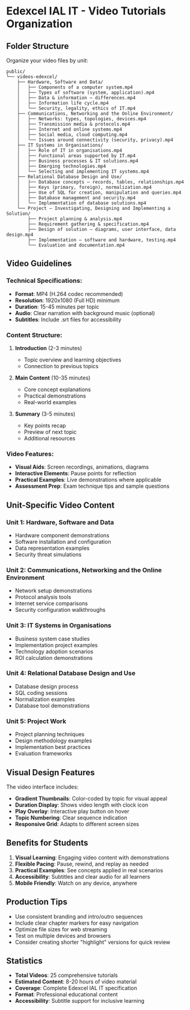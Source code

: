 # Edexcel IAL IT - Video Tutorials Organization

## Folder Structure

Organize your video files by unit:

```
public/
└── videos-edexcel/
    ├── Hardware, Software and Data/
    │   ├── Components of a computer system.mp4
    │   ├── Types of software (system, application).mp4
    │   ├── Data & information – differences.mp4
    │   ├── Information life cycle.mp4
    │   └── Security, legality, ethics of IT.mp4
    ├── Communications, Networking and the Online Environment/
    │   ├── Networks: types, topologies, devices.mp4
    │   ├── Transmission media & protocols.mp4
    │   ├── Internet and online systems.mp4
    │   ├── Social media, cloud computing.mp4
    │   └── Issues around connectivity (security, privacy).mp4
    ├── IT Systems in Organisations/
    │   ├── Role of IT in organisations.mp4
    │   ├── Functional areas supported by IT.mp4
    │   ├── Business processes & IT solutions.mp4
    │   ├── Emerging technologies.mp4
    │   └── Selecting and implementing IT systems.mp4
    ├── Relational Database Design and Use/
    │   ├── Database concepts – records, tables, relationships.mp4
    │   ├── Keys (primary, foreign), normalization.mp4
    │   ├── Use of SQL for creation, manipulation and queries.mp4
    │   ├── Database management and security.mp4
    │   └── Implementation of database solutions.mp4
    └── Project – Investigating, Designing and Implementing a Solution/
        ├── Project planning & analysis.mp4
        ├── Requirement gathering & specification.mp4
        ├── Design of solution – diagrams, user interface, data design.mp4
        ├── Implementation – software and hardware, testing.mp4
        └── Evaluation and documentation.mp4
```

## Video Guidelines

### Technical Specifications:
- **Format**: MP4 (H.264 codec recommended)
- **Resolution**: 1920x1080 (Full HD) minimum
- **Duration**: 15-45 minutes per topic
- **Audio**: Clear narration with background music (optional)
- **Subtitles**: Include .srt files for accessibility

### Content Structure:
1. **Introduction** (2-3 minutes)
   - Topic overview and learning objectives
   - Connection to previous topics
   
2. **Main Content** (10-35 minutes)
   - Core concept explanations
   - Practical demonstrations
   - Real-world examples
   
3. **Summary** (3-5 minutes)
   - Key points recap
   - Preview of next topic
   - Additional resources

### Video Features:
- **Visual Aids**: Screen recordings, animations, diagrams
- **Interactive Elements**: Pause points for reflection
- **Practical Examples**: Live demonstrations where applicable
- **Assessment Prep**: Exam technique tips and sample questions

## Unit-Specific Video Content

### Unit 1: Hardware, Software and Data
- Hardware component demonstrations
- Software installation and configuration
- Data representation examples
- Security threat simulations

### Unit 2: Communications, Networking and the Online Environment
- Network setup demonstrations  
- Protocol analysis tools
- Internet service comparisons
- Security configuration walkthroughs

### Unit 3: IT Systems in Organisations
- Business system case studies
- Implementation project examples
- Technology adoption scenarios
- ROI calculation demonstrations

### Unit 4: Relational Database Design and Use
- Database design process
- SQL coding sessions
- Normalization examples
- Database tool demonstrations

### Unit 5: Project Work
- Project planning techniques
- Design methodology examples
- Implementation best practices
- Evaluation frameworks

## Visual Design Features

The video interface includes:
- **Gradient Thumbnails**: Color-coded by topic for visual appeal
- **Duration Display**: Shows video length with clock icon
- **Play Overlay**: Interactive play button on hover
- **Topic Numbering**: Clear sequence indication
- **Responsive Grid**: Adapts to different screen sizes

## Benefits for Students

1. **Visual Learning**: Engaging video content with demonstrations
2. **Flexible Pacing**: Pause, rewind, and replay as needed
3. **Practical Examples**: See concepts applied in real scenarios
4. **Accessibility**: Subtitles and clear audio for all learners
5. **Mobile Friendly**: Watch on any device, anywhere

## Production Tips

- Use consistent branding and intro/outro sequences
- Include clear chapter markers for easy navigation
- Optimize file sizes for web streaming
- Test on multiple devices and browsers
- Consider creating shorter "highlight" versions for quick review

## Statistics
- **Total Videos**: 25 comprehensive tutorials
- **Estimated Content**: 8-20 hours of video material
- **Coverage**: Complete Edexcel IAL IT specification
- **Format**: Professional educational content
- **Accessibility**: Subtitle support for inclusive learning